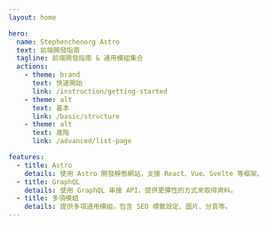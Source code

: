 ```yaml
---
layout: home

hero:
  name: Stephenchenorg Astro
  text: 前端開發指南
  tagline: 前端開發指南 & 通用模組集合
  actions:
    - theme: brand
      text: 快速開始
      link: /instruction/getting-started
    - theme: alt
      text: 基本
      link: /basic/structure
    - theme: alt
      text: 進階
      link: /advanced/list-page

features:
  - title: Astro
    details: 使用 Astro 開發靜態網站，支援 React、Vue、Svelte 等框架。
  - title: GraphQL
    details: 使用 GraphQL 串接 API，提供更彈性的方式來取得資料。
  - title: 多項模組
    details: 提供多項通用模組，包含 SEO 標籤設定、圖片、分頁等。
---
```

